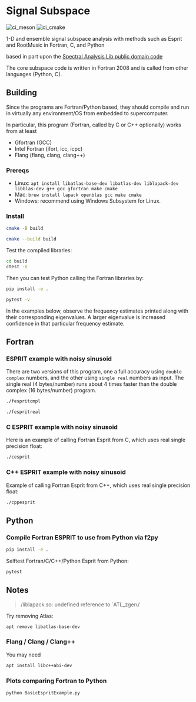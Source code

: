 # Signal Subspace

![ci_meson](https://github.com/scivision/signal_subspace/workflows/ci_meson/badge.svg)
![ci_cmake](https://github.com/scivision/signal_subspace/workflows/ci_cmake/badge.svg)

1-D and ensemble signal subspace analysis with methods such as Esprit
and RootMusic in Fortran, C, and Python

based in part upon the
[Spectral Analysis Lib public domain code](https://github.com/vincentchoqueuse/spectral_analysis_project)

The core subspace code is written in Fortran 2008 and is called from other languages (Python, C).

## Building

Since the programs are Fortran/Python based, they should compile and run
in virtually any environment/OS from embedded to supercomputer.

In particular, this program (Fortran, called by C or C++ optionally) works from at least

* Gfortran (GCC)
* Intel Fortran (ifort, icc, icpc)
* Flang (flang, clang, clang++)

### Prereqs

* Linux: `apt install libatlas-base-dev libatlas-dev liblapack-dev libblas-dev g++ gcc gfortran make cmake`
* Mac: `brew install lapack openblas gcc make cmake`
* Windows: recommend using Windows Subsystem for Linux.

### Install

```sh
cmake -B build

cmake --build build
```

Test the compiled libraries:

```sh
cd build
ctest -V
```

Then you can test Python calling the Fortran libraries by:

```sh
pip install -e .

pytest -v
```

In the examples below, observe the frequency estimates printed along with their corresponding eigenvalues.
A larger eigenvalue is increased confidence in that particular frequency estimate.

## Fortran

### ESPRIT example with noisy sinusoid

There are two versions of this program, one a full accuracy using `double complex` numbers, and the other using `single real` numbers as input.
The single real (4 bytes/number) runs about 4 times faster than the double complex (16 bytes/number) program.

```sh
./fespritcmpl

./fespritreal
```

### C ESPRIT example with noisy sinusoid

Here is an example of calling Fortran Esprit from C, which uses real
single precision float:

```sh
./cesprit
```

### C++ ESPRIT example with noisy sinusoid

Example of calling Fortran Esprit from C++, which uses real single precision float:

```sh
./cppesprit
```

## Python

### Compile Fortran ESPRIT to use from Python via f2py

```sh
pip install -e .
```

Selftest Fortran/C/C++/Python Esprit from Python:

```sh
pytest
```

## Notes

> /liblapack.so: undefined reference to `ATL_zgeru'

Try removing Atlas:

```sh
apt remove libatlas-base-dev
```

### Flang / Clang / Clang++

You may need

```sh
apt install libc++abi-dev
```

### Plots comparing Fortran to Python

```sh
python BasicEspritExample.py
```
